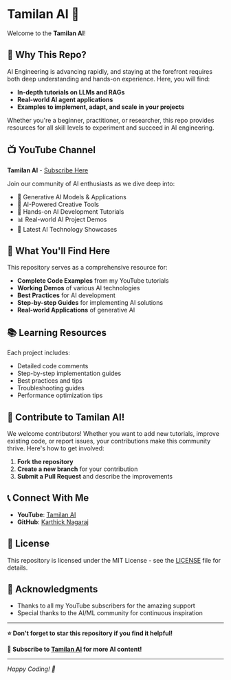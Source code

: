 # Tamilan AI 🚀

Welcome to the **Tamilan AI**!

## 🌟 Why This Repo?

AI Engineering is advancing rapidly, and staying at the forefront requires both deep understanding and hands-on experience. Here, you will find:

- **In-depth tutorials on LLMs and RAGs**
- **Real-world AI agent applications** 
- **Examples to implement, adapt, and scale in your projects**

Whether you're a beginner, practitioner, or researcher, this repo provides resources for all skill levels to experiment and succeed in AI engineering.

## 📺 YouTube Channel

**Tamilan AI** - [Subscribe Here](https://www.youtube.com/channel/UCQLbJH7MraL2Z74Kt2j2OVA)

Join our community of AI enthusiasts as we dive deep into:
- 🤖 Generative AI Models & Applications
- 🎨 AI-Powered Creative Tools  
- 🔧 Hands-on AI Development Tutorials
- 📊 Real-world AI Project Demos
- 🚀 Latest AI Technology Showcases


## 🎯 What You'll Find Here

This repository serves as a comprehensive resource for:
- **Complete Code Examples** from my YouTube tutorials
- **Working Demos** of various AI technologies
- **Best Practices** for AI development
- **Step-by-step Guides** for implementing AI solutions
- **Real-world Applications** of generative AI

## 📚 Learning Resources

Each project includes:
- Detailed code comments
- Step-by-step implementation guides
- Best practices and tips
- Troubleshooting guides
- Performance optimization tips

## 📢 Contribute to Tamilan AI!

We welcome contributors! Whether you want to add new tutorials, improve existing code, or report issues, your contributions make this community thrive. Here's how to get involved:

1. **Fork the repository**
2. **Create a new branch** for your contribution
3. **Submit a Pull Request** and describe the improvements

## 📞 Connect With Me

- **YouTube**: [Tamilan AI](https://www.youtube.com/channel/UCQLbJH7MraL2Z74Kt2j2OVA)
- **GitHub**: [Karthick Nagaraj](https://github.com/karthick965938)

## 📝 License

This repository is licensed under the MIT License - see the [LICENSE](LICENSE) file for details.

## 🙏 Acknowledgments

- Thanks to all my YouTube subscribers for the amazing support
- Special thanks to the AI/ML community for continuous inspiration

---

**⭐ Don't forget to star this repository if you find it helpful!**

**🔔 Subscribe to [Tamilan AI](https://www.youtube.com/channel/UCQLbJH7MraL2Z74Kt2j2OVA) for more AI content!**

---

*Happy Coding! 🎉* 